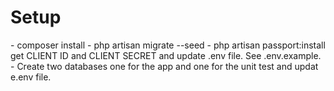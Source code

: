 <h1>Setup</h1>
- composer install
- php artisan migrate --seed
- php artisan passport:install
  get CLIENT ID and CLIENT SECRET and update .env file. See .env.example.
- Create two databases one for the app and one for the unit test and updat e.env file.